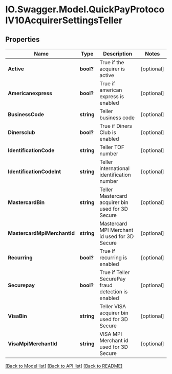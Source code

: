 # IO.Swagger.Model.QuickPayProtocolV10AcquirerSettingsTeller
## Properties

Name | Type | Description | Notes
------------ | ------------- | ------------- | -------------
**Active** | **bool?** | True if the acquirer is active | [optional] 
**Americanexpress** | **bool?** | True if american express is enabled | [optional] 
**BusinessCode** | **string** | Teller business code | [optional] 
**Dinersclub** | **bool?** | True if Diners Club is enabled | [optional] 
**IdentificationCode** | **string** | Teller TOF number | [optional] 
**IdentificationCodeInt** | **string** | Teller international identification number | [optional] 
**MastercardBin** | **string** | Teller Mastercard acquirer bin used for 3D Secure | [optional] 
**MastercardMpiMerchantId** | **string** | Mastercard MPI Merchant id used for 3D Secure | [optional] 
**Recurring** | **bool?** | True if recurring is enabled | [optional] 
**Securepay** | **bool?** | True if Teller SecurePay fraud detection is enabled | [optional] 
**VisaBin** | **string** | Teller VISA acquirer bin used for 3D Secure | [optional] 
**VisaMpiMerchantId** | **string** | VISA MPI Merchant id used for 3D Secure | [optional] 

[[Back to Model list]](../README.md#documentation-for-models) [[Back to API list]](../README.md#documentation-for-api-endpoints) [[Back to README]](../README.md)

